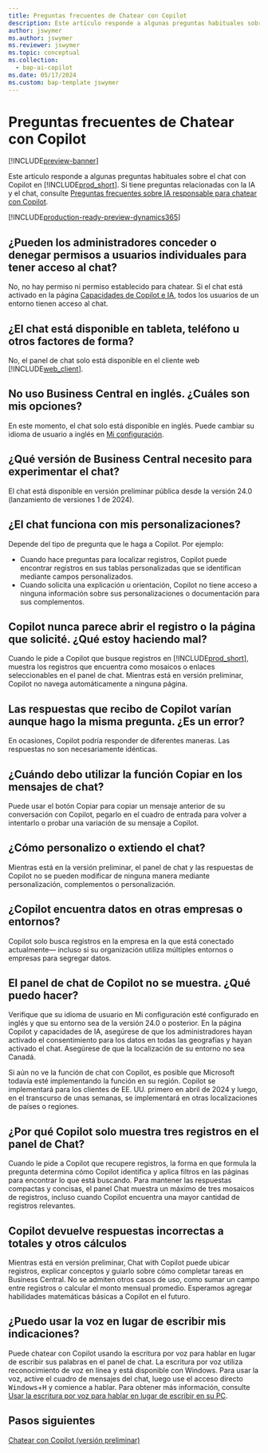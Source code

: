 ```yaml
---
title: Preguntas frecuentes de Chatear con Copilot
description: Este artículo responde a algunas preguntas habituales sobre el chat con Copilot en Business Central.
author: jswymer
ms.author: jswymer
ms.reviewer: jswymer
ms.topic: conceptual
ms.collection:
  - bap-ai-copilot
ms.date: 05/17/2024
ms.custom: bap-template jswymer
---
```

# <a name="chat-with-copilot-faq"></a>Preguntas frecuentes de Chatear con Copilot

[!INCLUDE[preview-banner](includes/preview-banner.md)]

Este artículo responde a algunas preguntas habituales sobre el chat con Copilot en [!INCLUDE[prod_short](includes/prod_short.md)]. Si tiene preguntas relacionadas con la IA y el chat, consulte [Preguntas frecuentes sobre IA responsable para chatear con Copilot](faqs-chat-with-copilot.md).

[!INCLUDE[production-ready-preview-dynamics365](includes/production-ready-preview-dynamics365.md)]

## <a name="can-admins-grant-or-deny-permission-to-individual-users-to-get-access-to-chat"></a>¿Pueden los administradores conceder o denegar permisos a usuarios individuales para tener acceso al chat?

No, no hay permiso ni permiso establecido para chatear. Si el chat está activado en la página [Capacidades de Copilot e IA](enable-ai.md), todos los usuarios de un entorno tienen acceso al chat.
 
## <a name="is-chat-available-on-tablet-phone-or-other-form-factors"></a>¿El chat está disponible en tableta, teléfono u otros factores de forma?

No, el panel de chat solo está disponible en el cliente web [!INCLUDE[web_client](includes/web_client.md)].

## <a name="i-dont-use-business-central-in-english-what-are-my-options"></a>No uso Business Central en inglés. ¿Cuáles son mis opciones?

En este momento, el chat solo está disponible en inglés. Puede cambiar su idioma de usuario a inglés en [Mi configuración](ui-change-basic-settings.md#language).

## <a name="which-business-central-version-do-i-need-to-experience-chat"></a>¿Qué versión de Business Central necesito para experimentar el chat?

El chat está disponible en versión preliminar pública desde la versión 24.0 (lanzamiento de versiones 1 de 2024).

## <a name="does-chat-work-with-my-customizations"></a>¿El chat funciona con mis personalizaciones?

Depende del tipo de pregunta que le haga a Copilot. Por ejemplo:

- Cuando hace preguntas para localizar registros, Copilot puede encontrar registros en sus tablas personalizadas que se identifican mediante campos personalizados.
- Cuando solicita una explicación u orientación, Copilot no tiene acceso a ninguna información sobre sus personalizaciones o documentación para sus complementos.

## <a name="copilot-never-seems-to-open-the-record-or-page-i-asked-for-what-am-i-doing-wrong"></a>Copilot nunca parece abrir el registro o la página que solicité. ¿Qué estoy haciendo mal?

Cuando le pide a Copilot que busque registros en [!INCLUDE[prod_short](includes/prod_short.md)], muestra los registros que encuentra como mosaicos o enlaces seleccionables en el panel de chat. Mientras está en versión preliminar, Copilot no navega automáticamente a ninguna página.

## <a name="the-answers-i-get-from-copilot-vary-even-though-i-ask-the-same-question-is-it-a-bug"></a>Las respuestas que recibo de Copilot varían aunque hago la misma pregunta. ¿Es un error?

En ocasiones, Copilot podría responder de diferentes maneras. Las respuestas no son necesariamente idénticas.

## <a name="when-should-i-use-the-copy-function-on-chat-messages"></a>¿Cuándo debo utilizar la función Copiar en los mensajes de chat?

Puede usar el botón Copiar para copiar un mensaje anterior de su conversación con Copilot, pegarlo en el cuadro de entrada para volver a intentarlo o probar una variación de su mensaje a Copilot.

## <a name="how-do-i-customize-or-extend-chat"></a>¿Cómo personalizo o extiendo el chat?

Mientras está en la versión preliminar, el panel de chat y las respuestas de Copilot no se pueden modificar de ninguna manera mediante personalización, complementos o personalización.

## <a name="does-copilot-find-data-in-other-companies-or-environments"></a>¿Copilot encuentra datos en otras empresas o entornos?

Copilot solo busca registros en la empresa en la que está conectado actualmente&mdash; incluso si su organización utiliza múltiples entornos o empresas para segregar datos.

## <a name="the-copilot-chat-pane-doesnt-show-what-can-i-do"></a>El panel de chat de Copilot no se muestra. ¿Qué puedo hacer?

Verifique que su idioma de usuario en Mi configuración esté configurado en inglés y que su entorno sea de la versión 24.0 o posterior. En la página Copilot y capacidades de IA, asegúrese de que los administradores hayan activado el consentimiento para los datos en todas las geografías y hayan activado el chat. Asegúrese de que la localización de su entorno no sea Canadá.

Si aún no ve la función de chat con Copilot, es posible que Microsoft todavía esté implementando la función en su región. Copilot se implementará para los clientes de EE. UU. primero en abril de 2024 y luego, en el transcurso de unas semanas, se implementará en otras localizaciones de países o regiones.

## <a name="why-does-copilot-only-show-three-records-in-the-chat-pane"></a>¿Por qué Copilot solo muestra tres registros en el panel de Chat?

Cuando le pide a Copilot que recupere registros, la forma en que formula la pregunta determina cómo Copilot identifica y aplica filtros en las páginas para encontrar lo que está buscando. Para mantener las respuestas compactas y concisas, el panel Chat muestra un máximo de tres mosaicos de registros, incluso cuando Copilot encuentra una mayor cantidad de registros relevantes.

## <a name="copilot-returns-incorrect-answers-to-totals-and-other-calculations"></a>Copilot devuelve respuestas incorrectas a totales y otros cálculos

Mientras está en versión preliminar, Chat with Copilot puede ubicar registros, explicar conceptos y guiarlo sobre cómo completar tareas en Business Central. No se admiten otros casos de uso, como sumar un campo entre registros o calcular el monto mensual promedio. Esperamos agregar habilidades matemáticas básicas a Copilot en el futuro.

## <a name="can-i-use-speech-instead-of-typing-my-prompts"></a>¿Puedo usar la voz en lugar de escribir mis indicaciones?

Puede chatear con Copilot usando la escritura por voz para hablar en lugar de escribir sus palabras en el panel de chat. La escritura por voz utiliza reconocimiento de voz en línea y está disponible con Windows. Para usar la voz, active el cuadro de mensajes del chat, luego use el acceso directo <kbd>Windows</kbd>+<kbd>H</kbd> y comience a hablar. Para obtener más información, consulte [Usar la escritura por voz para hablar en lugar de escribir en su PC](https://support.microsoft.com/windows/use-voice-typing-to-talk-instead-of-type-on-your-pc-fec94565-c4bd-329d-e59a-af033fa5689f).

## <a name="next-steps"></a>Pasos siguientes

[Chatear con Copilot (versión preliminar)](chat-with-copilot.md)
